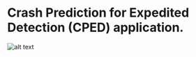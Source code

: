 # Crash Prediction for Expedited Detection (CPED) application.

![alt text][cped]

[cped]: https://github.com/dwang181/CPED/
